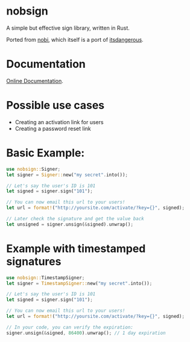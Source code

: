 # nobsign

A simple but effective sign library, written in Rust.

Ported from [nobi](https://github.com/cyx/nobi),
which itself is a port of [itsdangerous](http://pythonhosted.org/itsdangerous/).

# Documentation

[Online Documentation](http://badboy.github.io/nobsign/nobsign/).

# Possible use cases

* Creating an activation link for users
* Creating a password reset link

# Basic Example:

```rust
use nobsign::Signer;
let signer = Signer::new("my secret".into());

// Let's say the user's ID is 101
let signed = signer.sign("101");

// You can now email this url to your users!
let url = format!("http://yoursite.com/activate/?key={}", signed);

// Later check the signature and get the value back
let unsigned = signer.unsign(&signed).unwrap();
```

# Example with timestamped signatures

```rust
use nobsign::TimestampSigner;
let signer = TimestampSigner::new("my secret".into());

// Let's say the user's ID is 101
let signed = signer.sign("101");

// You can now email this url to your users!
let url = format!("http://yoursite.com/activate/?key={}", signed);

// In your code, you can verify the expiration:
signer.unsign(&signed, 86400).unwrap(); // 1 day expiration
```
